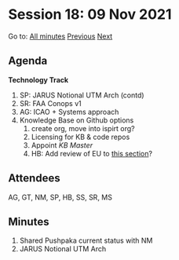 # Session 18: 09 Nov 2021

Go to: [All minutes](../../index.md) [Previous](../11/02.md) [Next](../11/12.md)

## Agenda

**Technology Track**

1. SP: JARUS Notional UTM Arch (contd)
1. SR: FAA Conops v1
1. AG: ICAO + Systems approach
1. Knowledge Base on Github options
    1. create org, move into ispirt org?
    2. Licensing for KB & code repos
    3. Appoint *KB Master*
    4. HB: Add review of EU to [this section](../../../work-items/i07.md)?

## Attendees

AG, GT, NM, SP, HB, SS, SR, MS

## Minutes

1. Shared Pushpaka current status with NM
2. JARUS Notional UTM Arch
